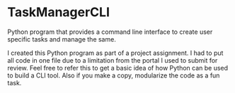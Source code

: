 # TaskManagerCLI
Python program that provides a command line interface to create user specific tasks and manage the same.

I created this Python program as part of a project assignment. I had to put all code in one file due to a limitation from the portal I used to submit for review. 
Feel free to refer this to get a basic idea of how Python can be used to build a CLI tool. Also if you make a copy, modularize the code as a fun task. 
